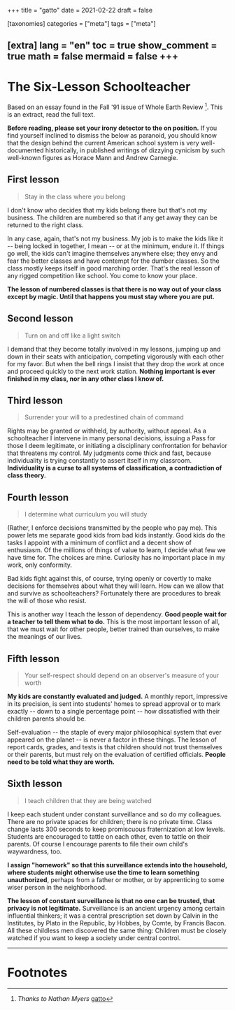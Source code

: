 +++
title = "gatto"
date = 2021-02-22
draft = false

[taxonomies]
categories = ["meta"]
tags = ["meta"]

[extra]
lang = "en"
toc = true
show_comment = true
math = false
mermaid = false
+++
---



# The Six-Lesson Schoolteacher

Based on an essay found in the Fall '91 issue of Whole Earth Review [^1]. This is an extract, read the full text.
<!-- more -->

**Before reading, please set your irony detector to the on position.** If you find yourself inclined to dismiss the below as paranoid, you should know that the design behind the current American school system is very well-documented historically, in published writings of dizzying cynicism by such well-known figures as Horace Mann and Andrew Carnegie. 

## First lesson

> Stay in the class where you belong

I don't know who decides that my kids belong there but that's not my business. The children are numbered so that if any get away they can be returned to the right class. 

In any case, again, that's not my business. My job is to make the kids like it -- being locked in together, I mean -- or at the minimum, endure it. If things go well, the kids can't imagine themselves anywhere else; they envy and fear the better classes and have contempt for the dumber classes. So the class mostly keeps itself in good marching order. That's the real lesson of any rigged competition like school. You come to know your place. 

**The lesson of numbered classes is that there is no way out of your class except by magic. Until that happens you must stay where you are put.**

## Second lesson

> Turn on and off like a light switch

I demand that they become totally involved in my lessons, jumping up and down in their seats with anticipation, competing vigorously with each other for my favor. But when the bell rings I insist that they drop the work at once and proceed quickly to the next work station. **Nothing important is ever finished in my class, nor in any other class I know of.**

## Third lesson

> Surrender your will to a predestined chain of command

Rights may be granted or withheld, by authority, without appeal. As a schoolteacher I intervene in many personal decisions, issuing a Pass for those I deem legitimate, or initiating a disciplinary confrontation for behavior that threatens my control. My judgments come thick and fast, because individuality is trying constantly to assert itself in my classroom. **Individuality is a curse to all systems of classification, a contradiction of class theory.**

## Fourth lesson

> I determine what curriculum you will study

(Rather, I enforce decisions transmitted by the people who pay me). This power lets me separate good kids from bad kids instantly. Good kids do the tasks I appoint with a minimum of conflict and a decent show of enthusiasm. Of the millions of things of value to learn, I decide what few we have time for. The choices are mine. Curiosity has no important place in my work, only conformity.

Bad kids fight against this, of course, trying openly or covertly to make decisions for themselves about what they will learn. How can we allow that and survive as schoolteachers? Fortunately there are procedures to break the will of those who resist. 

This is another way I teach the lesson of dependency. **Good people wait for a teacher to tell them what to do.** This is the most important lesson of all, that we must wait for other people, better trained than ourselves, to make the meanings of our lives. 

## Fifth lesson

> Your self-respect should depend on an observer's measure of your worth

**My kids are constantly evaluated and judged.** A monthly report, impressive in its precision, is sent into students' homes to spread approval or to mark exactly -- down to a single percentage point -- how dissatisfied with their children parents should be.

Self-evaluation -- the staple of every major philosophical system that ever appeared on the planet -- is never a factor in these things. The lesson of report cards, grades, and tests is that children should not trust themselves or their parents, but must rely on the evaluation of certified officials. **People need to be told what they are worth.**

## Sixth lesson

> I teach children that they are being watched 

I keep each student under constant surveillance and so do my colleagues. There are no private spaces for children; there is no private time. Class change lasts 300 seconds to keep promiscuous fraternization at low levels. Students are encouraged to tattle on each other, even to tattle on their parents. Of course I encourage parents to file their own child's waywardness, too. 

**I assign "homework" so that this surveillance extends into the household, where students might otherwise use the time to learn something unauthorized**, perhaps from a father or mother, or by apprenticing to some wiser person in the neighborhood. 

**The lesson of constant surveillance is that no one can be trusted, that privacy is not legitimate.** Surveillance is an ancient urgency among certain influential thinkers; it was a central prescription set down by Calvin in the Institutes, by Plato in the Republic, by Hobbes, by Comte, by Francis Bacon. All these childless men discovered the same thing: Children must be closely watched if you want to keep a society under central control. 

---
# Footnotes

[^1]: *Thanks to Nathan Myers* [gatto](https://www.cantrip.org/gatto.html)
